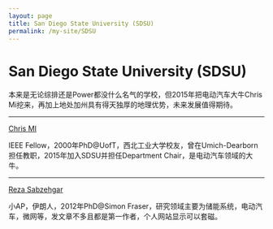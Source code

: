 ```yaml
---
layout: page
title: San Diego State University (SDSU)
permalink: /my-site/SDSU
---
```

# San Diego State University (SDSU)

本来是无论综排还是Power都没什么名气的学校，但2015年把电动汽车大牛Chris Mi挖来，再加上地处加州具有得天独厚的地理优势，未来发展值得期待。

---

[Chris MI](https://chrismi.sdsu.edu/)

IEEE Fellow，2000年PhD@UofT，西北工业大学校友，曾在Umich-Dearborn担任教职，2015年加入SDSU并担任Department Chair，是电动汽车领域的大牛。

---

[Reza Sabzehgar](http://engineering.sdsu.edu/sabzehga/)

小AP，伊朗人，2012年PhD@Simon Fraser，研究领域主要为储能系统，电动汽车，微网等，发文章不多且都是第一作者，个人网站显示可以套磁。
